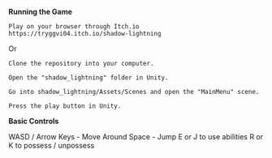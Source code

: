 **Running the Game**
 
    Play on your browser through Itch.io
    https://tryggvi04.itch.io/shadow-lightning

Or

    Clone the repository into your computer.

    Open the "shadow_lightning" folder in Unity.

    Go into shadow_lightning/Assets/Scenes and open the "MainMenu" scene.

    Press the play button in Unity.

**Basic Controls**

WASD / Arrow Keys - Move Around
Space - Jump
E or J to use abilities
R or K to possess / unpossess